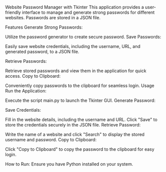 Website Password Manager with Tkinter
This application provides a user-friendly interface to manage and generate strong passwords for different websites. 
Passwords are stored in a JSON file.

Features
Generate Strong Passwords:

Utilize the password generator to create secure password.
Save Passwords:

Easily save website credentials, including the username, URL, and generated password, to a JSON file.

Retrieve Passwords:

Retrieve stored passwords and view them in the application for quick access.
Copy to Clipboard:

Conveniently copy passwords to the clipboard for seamless login.
Usage
Run the Application:

Execute the script main.py to launch the Tkinter GUI.
Generate Password:

Save Credentials:

Fill in the website details, including the username and URL.
Click "Save" to store the credentials securely in the JSON file.
Retrieve Password:

Write the name of a website and click "Search" to display the stored username and password.
Copy to Clipboard:

Click "Copy to Clipboard" to copy the password to the clipboard for easy login.

How to Run:
Ensure you have Python installed on your system.
